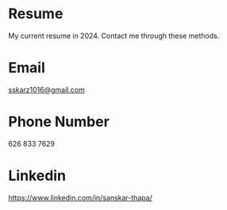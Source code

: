 # Resume
My current resume in 2024. Contact me through these methods.
# Email
sskarz1016@gmail.com
# Phone Number
626 833 7629
# Linkedin
https://www.linkedin.com/in/sanskar-thapa/
